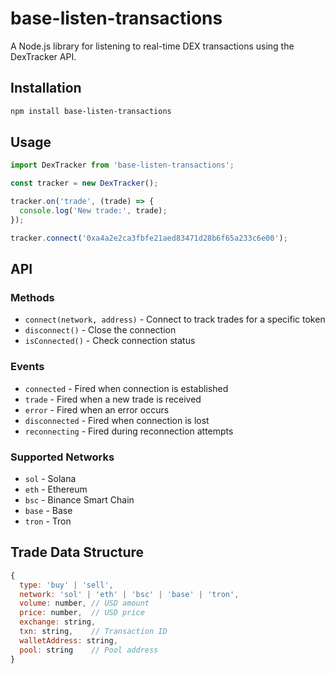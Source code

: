 # base-listen-transactions

A Node.js library for listening to real-time DEX transactions using the DexTracker API.

## Installation

```bash
npm install base-listen-transactions
```

## Usage

```javascript
import DexTracker from 'base-listen-transactions';

const tracker = new DexTracker();

tracker.on('trade', (trade) => {
  console.log('New trade:', trade);
});

tracker.connect('0xa4a2e2ca3fbfe21aed83471d28b6f65a233c6e00');
```

## API

### Methods

- `connect(network, address)` - Connect to track trades for a specific token
- `disconnect()` - Close the connection
- `isConnected()` - Check connection status

### Events

- `connected` - Fired when connection is established
- `trade` - Fired when a new trade is received
- `error` - Fired when an error occurs
- `disconnected` - Fired when connection is lost
- `reconnecting` - Fired during reconnection attempts

### Supported Networks

- `sol` - Solana
- `eth` - Ethereum
- `bsc` - Binance Smart Chain
- `base` - Base
- `tron` - Tron

## Trade Data Structure

```javascript
{
  type: 'buy' | 'sell',
  network: 'sol' | 'eth' | 'bsc' | 'base' | 'tron',
  volume: number, // USD amount
  price: number,  // USD price
  exchange: string,
  txn: string,    // Transaction ID
  walletAddress: string,
  pool: string    // Pool address
}
```
